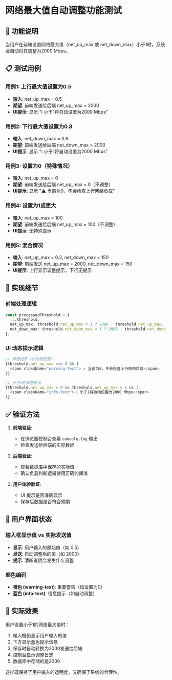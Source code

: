 # 网络最大值自动调整功能测试

## 🎯 功能说明

当用户在前端设置网络最大值（net_up_max 或 net_down_max）小于1时，系统会自动将其调整为2000 Mbps。

## 📋 测试用例

### 用例1: 上行最大值设置为0.5
- **输入**: net_up_max = 0.5
- **期望**: 前端发送给后端 net_up_max = 2000
- **UI提示**: 显示 "ℹ️ 小于1将自动设置为2000 Mbps"

### 用例2: 下行最大值设置为0.8
- **输入**: net_down_max = 0.8
- **期望**: 前端发送给后端 net_down_max = 2000
- **UI提示**: 显示 "ℹ️ 小于1将自动设置为2000 Mbps"

### 用例3: 设置为0（特殊情况）
- **输入**: net_up_max = 0
- **期望**: 前端发送给后端 net_up_max = 0（不调整）
- **UI提示**: 显示 "⚠️ 当前为0，不会检查上行网络负载"

### 用例4: 设置为1或更大
- **输入**: net_up_max = 100
- **期望**: 前端发送给后端 net_up_max = 100（不调整）
- **UI提示**: 无特殊提示

### 用例5: 混合情况
- **输入**: net_up_max = 0.3, net_down_max = 150
- **期望**: 前端发送 net_up_max = 2000, net_down_max = 150
- **UI提示**: 上行显示调整提示，下行无提示

## 🔧 实现细节

### 前端处理逻辑
```typescript
const processedThreshold = {
  ...threshold,
  net_up_max: threshold.net_up_max < 1 ? 2000 : threshold.net_up_max,
  net_down_max: threshold.net_down_max < 1 ? 2000 : threshold.net_down_max,
};
```

### UI 动态提示逻辑
```typescript
// 零值提示（优先级更高）
{threshold.net_up_max === 0 && (
  <span className="warning-text"> ⚠️ 当前为0，不会检查上行网络负载</span>
)}

// 小于1的调整提示
{threshold.net_up_max > 0 && threshold.net_up_max < 1 && (
  <span className="info-text"> ℹ️ 小于1将自动设置为2000 Mbps</span>
)}
```

## ✅ 验证方法

1. **前端验证**: 
   - 在浏览器控制台查看 `console.log` 输出
   - 检查发送给后端的实际数据

2. **后端验证**:
   - 查看数据库中保存的实际值
   - 确认负载判断逻辑使用正确的阈值

3. **用户体验验证**:
   - UI 提示是否准确显示
   - 保存后数据是否符合预期

## 🎨 用户界面状态

### 输入框显示值 vs 实际发送值
- **显示**: 用户输入的原始值（如 0.5）
- **发送**: 自动调整后的值（如 2000）
- **提示**: 清晰说明会发生什么调整

### 颜色编码
- **橙色 (warning-text)**: 重要警告（如设置为0）
- **蓝色 (info-text)**: 信息提示（如自动调整）

## 🚀 实际效果

用户设置小于1的网络最大值时：
1. 输入框仍显示用户输入的值
2. 下方显示蓝色提示信息
3. 保存时自动转换为2000发送给后端
4. 控制台显示调整日志
5. 数据库中存储的是2000

这样既保持了用户输入的透明度，又确保了系统的合理性。